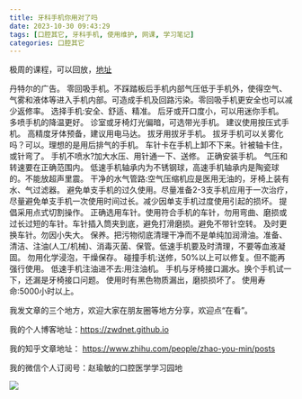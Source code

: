 ```yaml
---
title: 牙科手机你用对了吗
date: 2023-10-30 09:43:29
tags: [口腔其它, 牙科手机, 使用维护, 网课, 学习笔记]
categories: 口腔其它
---
```

极周的课程，可以回放，[地址](https://apppontquzl9940.h5.xiaoeknow.com/v2/course/alive/l_6538e3b8e4b0694ce9efe369?app_id=apppONtqUZl9940&available=true&entry=2&entry_type=2002&scene=%E5%88%86%E4%BA%AB&share_scene=1&share_type=5&share_user_id=u_6052dbc414f80_JOIPD2m4ox&type=2)


丹特尔的广告。
零回吸手机。不踩踏板后手机内部气压低于手机外，使得空气、气雾和液体等进入手机内部。可造成手机及回路污染。零回吸手机更安全也可以减少返修率。
选择手机:安全、舒适、精准。
后牙或开口度小，可以用迷你手机。
多喷手机的降温更好。
诊室或牙椅灯光偏暗，可选带光手机。
建议使用按压式手机。
高精度牙体预备，建议用电马达。
拔牙用拔牙手机。
拔牙手机可以关雾化吗？可以。理想的是用后排气的手机。
车针卡在手机上卸不下来。针被轴卡住，或针弯了。
手机不喷水?加大水压、用针通一下、送修。
正确安装手机。
气压和转速要在正确范围内。
低速手机轴承内为不锈钢球，高速手机轴承内是陶瓷球的。不能放超声里震。
干净的水气管路:空气压缩机应是医用无油的，牙椅上装有水、气过滤器。
避免单支手机的过久使用。尽量准备2-3支手机应用于一次治疗，尽量避免单支手机一次使用时间过长。减少因单支手机过度使用引起的损坏。
提倡采用点式切割操作。
正确选用车针。使用符合手机的车针，勿用弯曲、磨损或过长过短的车针。车针插入筒夹到底，避免打滑磨损。避免不带针空转。
及时更换车针。勿因小失大。
保养。把污物彻底清理干净而不是单纯加润滑油。准备、清洁、注油(人工/机械)、消毒灭菌、保管。低速手机要及时清理，不要等血液凝固。
勿用化学浸泡，干燥保存。
碰撞手机:送修，50%以上可以修复。但不能再强行使用。
低速手机注油进不去:用注油机。
手机与牙椅接口漏水。换个手机试一下，还漏是牙椅接口问题。
使用时有黑色物质漏出，磨损损坏了。
使用寿命:5000小时以上。




我发文章的三个地方，欢迎大家在朋友圈等地方分享，欢迎点“在看”。

我的个人博客地址：https://zwdnet.github.io

我的知乎文章地址： https://www.zhihu.com/people/zhao-you-min/posts

我的微信个人订阅号：赵瑜敏的口腔医学学习园地

![](https://zymblog-1258069789.cos.ap-chengdu.myqcloud.com/other/wx.jpg)


